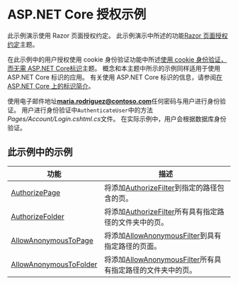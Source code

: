 # <a name="aspnet-core-authorization-sample"></a>ASP.NET Core 授权示例

此示例演示使用 Razor 页面授权约定。 此示例演示中所述的功能[Razor 页面授权约定](https://docs.microsoft.com/aspnet/core/security/authorization/razor-pages-authorization)主题。

在此示例中的用户授权使用 cookie 身份验证功能中所述[使用 cookie 身份验证，而无需 ASP.NET Core标识](https://docs.microsoft.com/aspnet/core/security/authentication/cookie)主题。 概念和本主题中所示的示例同样适用于使用 ASP.NET Core 标识的应用。 有关使用 ASP.NET Core 标识的信息，请参阅[在 ASP.NET Core 上的标识简介](https://docs.microsoft.com/aspnet/core/security/authentication/identity)。

使用电子邮件地址**maria.rodriguez@contoso.com**任何密码与用户进行身份验证。 用户进行身份验证中`AuthenticateUser`中的方法*Pages/Account/Login.cshtml.cs*文件。 在实际示例中，用户会根据数据库身份验证。

## <a name="examples-in-this-sample"></a>此示例中的示例

| 功能 | 描述 |
| --- | --- |
| [AuthorizePage](https://docs.microsoft.com/dotnet/api/microsoft.extensions.dependencyinjection.pageconventioncollectionextensions.authorizepage) | 将添加[AuthorizeFilter](https://docs.microsoft.com/dotnet/api/microsoft.aspnetcore.mvc.authorization.authorizefilter)到指定的路径包含的页。 |
| [AuthorizeFolder](https://docs.microsoft.com/dotnet/api/microsoft.extensions.dependencyinjection.pageconventioncollectionextensions.authorizefolder) | 将添加[AuthorizeFilter](https://docs.microsoft.com/dotnet/api/microsoft.aspnetcore.mvc.authorization.authorizefilter)所有具有指定路径的文件夹中的页。 |
| [AllowAnonymousToPage](https://docs.microsoft.com/dotnet/api/microsoft.extensions.dependencyinjection.pageconventioncollectionextensions.allowanonymoustopage) | 将添加[AllowAnonymousFilter](https://docs.microsoft.com/dotnet/api/microsoft.aspnetcore.mvc.authorization.allowanonymousfilter)到具有指定路径的页面。 |
| [AllowAnonymousToFolder](https://docs.microsoft.com/dotnet/api/microsoft.extensions.dependencyinjection.pageconventioncollectionextensions.allowanonymoustofolder) | 将添加[AllowAnonymousFilter](https://docs.microsoft.com/dotnet/api/microsoft.aspnetcore.mvc.authorization.allowanonymousfilter)所有具有指定路径的文件夹中的页。 |
